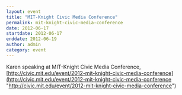 ```yaml
---
layout: event
title: "MIT-Knight Civic Media Conference"
permalink: mit-knight-civic-media-conference
date: 2012-06-17
startdate: 2012-06-17
enddate: 2012-06-19
author: admin
category: event
---
```


Karen speaking at MIT-Knight Civic Media Conference, [http://civic.mit.edu/event/2012-mit-knight-civic-media-conference](http://civic.mit.edu/event/2012-mit-knight-civic-media-conference "http://civic.mit.edu/event/2012-mit-knight-civic-media-conference")

